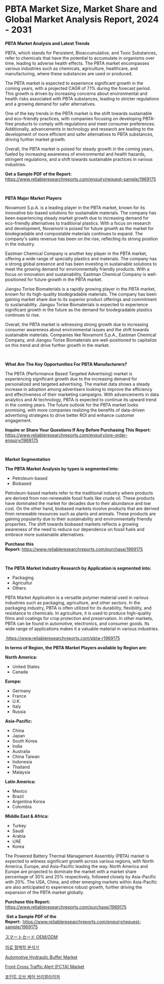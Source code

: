 <p><h1>PBTA Market Size, Market Share and Global Market Analysis Report, 2024 - 2031</h1></p><p><strong>PBTA Market Analysis and Latest Trends</strong></p>
<p><p>PBTA, which stands for Persistent, Bioaccumulative, and Toxic Substances, refer to chemicals that have the potential to accumulate in organisms over time, leading to adverse health effects. The PBTA market encompasses various industries such as chemicals, agriculture, healthcare, and manufacturing, where these substances are used or produced.</p><p>The PBTA market is expected to experience significant growth in the coming years, with a projected CAGR of 7.1% during the forecast period. This growth is driven by increasing concerns about environmental and health risks associated with PBTA substances, leading to stricter regulations and a growing demand for safer alternatives.</p><p>One of the key trends in the PBTA market is the shift towards sustainable and eco-friendly practices, with companies focusing on developing PBTA-free products to comply with regulations and meet consumer preferences. Additionally, advancements in technology and research are leading to the development of more efficient and safer alternatives to PBTA substances, driving further market growth.</p><p>Overall, the PBTA market is poised for steady growth in the coming years, fueled by increasing awareness of environmental and health hazards, stringent regulations, and a shift towards sustainable practices in various industries.</p></p>
<p><strong>Get a Sample PDF of the Report:&nbsp;</strong> <a href="https://www.reliableresearchreports.com/enquiry/request-sample/1969175">https://www.reliableresearchreports.com/enquiry/request-sample/1969175</a></p>
<p>&nbsp;</p>
<p><strong>PBTA Major Market Players</strong></p>
<p><p>Novamont S.p.A. is a leading player in the PBTA market, known for its innovative bio-based solutions for sustainable materials. The company has been experiencing steady market growth due to increasing demand for eco-friendly alternatives to traditional plastics. With a focus on research and development, Novamont is poised for future growth as the market for biodegradable and compostable materials continues to expand. The company's sales revenue has been on the rise, reflecting its strong position in the industry.</p><p>Eastman Chemical Company is another key player in the PBTA market, offering a wide range of specialty plastics and materials. The company has a strong global presence and has been investing in sustainable solutions to meet the growing demand for environmentally friendly products. With a focus on innovation and sustainability, Eastman Chemical Company is well-positioned for future growth in the PBTA market.</p><p>Jiangsu Torise Biomaterials is a rapidly growing player in the PBTA market, known for its high-quality biodegradable materials. The company has been gaining market share due to its superior product offerings and commitment to sustainability. Jiangsu Torise Biomaterials is expected to experience significant growth in the future as the demand for biodegradable plastics continues to rise.</p><p>Overall, the PBTA market is witnessing strong growth due to increasing consumer awareness about environmental issues and the shift towards sustainable materials. Companies like Novamont S.p.A., Eastman Chemical Company, and Jiangsu Torise Biomaterials are well-positioned to capitalize on this trend and drive further growth in the market.</p></p>
<p>&nbsp;</p>
<p><strong>What Are The Key Opportunities For PBTA Manufacturers?</strong></p>
<p><p>The PBTA (Performance Based Targeted Advertising) market is experiencing significant growth due to the increasing demand for personalized and targeted advertising. The market data shows a steady increase in adoption among advertisers looking to improve the efficiency and effectiveness of their marketing campaigns. With advancements in data analytics and AI technology, PBTA is expected to continue its upward trend in the coming years. The future outlook for the PBTA market looks promising, with more companies realizing the benefits of data-driven advertising strategies to drive better ROI and enhance customer engagement.</p></p>
<p><strong>Inquire or Share Your Questions If Any Before Purchasing This Report:</strong> <a href="https://www.reliableresearchreports.com/enquiry/pre-order-enquiry/1969175">https://www.reliableresearchreports.com/enquiry/pre-order-enquiry/1969175</a></p>
<p>&nbsp;</p>
<p><strong>Market Segmentation</strong></p>
<p><strong>The PBTA Market Analysis by types is segmented into:</strong></p>
<p><ul><li>Petroleum-based</li><li>Biobased</li></ul></p>
<p><p>Petroleum-based markets refer to the traditional industry where products are derived from non-renewable fossil fuels like crude oil. These products have dominated the market for decades due to their abundance and low cost. On the other hand, biobased markets involve products that are derived from renewable resources such as plants and animals. These products are gaining popularity due to their sustainability and environmentally friendly properties. The shift towards biobased markets reflects a growing awareness of the need to reduce our dependence on fossil fuels and embrace more sustainable alternatives.</p></p>
<p><strong>Purchase this Report:&nbsp;</strong><a href="https://www.reliableresearchreports.com/purchase/1969175">https://www.reliableresearchreports.com/purchase/1969175</a></p>
<p>&nbsp;</p>
<p><strong>The PBTA Market Industry Research by Application is segmented into:</strong></p>
<p><ul><li>Packaging</li><li>Agricultur</li><li>Others</li></ul></p>
<p><p>PBTA Market Application is a versatile polymer material used in various industries such as packaging, agriculture, and other sectors. In the packaging industry, PBTA is often utilized for its durability, flexibility, and resistance to chemicals. In agriculture, it is used to produce high-quality films and coatings for crop protection and preservation. In other markets, PBTA can be found in automotive, electronics, and consumer goods. Its wide range of applications makes it a valuable material in various industries.</p></p>
<p><a href="https://www.reliableresearchreports.com/pbta-r1969175">&nbsp;https://www.reliableresearchreports.com/pbta-r1969175</a></p>
<p><strong>In terms of Region, the PBTA Market Players available by Region are:</strong></p>
<p>
    <p> <strong> North America: </strong>
        <ul>
            <li>United States</li>
            <li>Canada</li>
        </ul>
        </p> 
    <p> <strong> Europe: </strong>
        <ul>
            <li>Germany</li>
            <li>France</li>
            <li>U.K.</li>
            <li>Italy</li>
            <li>Russia</li>
        </ul>
        </p> 
    <p> <strong> Asia-Pacific: </strong>
        <ul>
            <li>China</li>
            <li>Japan</li>
            <li>South Korea</li>
            <li>India</li>
            <li>Australia</li>
            <li>China Taiwan</li>
            <li>Indonesia</li>
            <li>Thailand</li>
            <li>Malaysia</li>
        </ul>
        </p> 
    <p> <strong> Latin America: </strong>
        <ul>
            <li>Mexico</li>
            <li>Brazil</li>
            <li>Argentina Korea</li>
            <li>Colombia</li>
        </ul>
        </p> 
    <p> <strong> Middle East & Africa: </strong>
        <ul>
            <li>Turkey</li>
            <li>Saudi</li>
            <li>Arabia</li>
            <li>UAE</li>
            <li>Korea</li>
        </ul>
    </p>
    </p>
<p><p>The Powered Battery Thermal Management Assembly (PBTA) market is expected to witness significant growth across various regions, with North America, Europe, and Asia-Pacific leading the way. North America and Europe are projected to dominate the market with a market share percentage of 30% and 25% respectively, followed closely by Asia-Pacific with 20%. The USA, China, and other emerging markets within Asia-Pacific are also anticipated to experience robust growth, further driving the expansion of the PBTA market globally.</p></p>
<p><strong>Purchase this Report: </strong><a href="https://www.reliableresearchreports.com/purchase/1969175">https://www.reliableresearchreports.com/purchase/1969175</a></p>
<p>&nbsp;<strong>Get a Sample PDF of the Report:&nbsp;&nbsp;</strong><a href="https://www.reliableresearchreports.com/enquiry/request-sample/1969175">https://www.reliableresearchreports.com/enquiry/request-sample/1969175</a></p>
<p><strong></strong></p>
<p><p><a href="https://medium.com/@izaiahbartell/%E3%82%B9%E3%83%9E%E3%83%BC%E3%83%88%E3%82%AB%E3%83%BC%E3%83%89%E3%81%AEoemodm%E6%A5%AD%E7%95%8C%E5%88%86%E6%9E%90%E3%83%AC%E3%83%9D%E3%83%BC%E3%83%88-%E3%82%A2%E3%83%97%E3%83%AA%E3%82%B1%E3%83%BC%E3%82%B7%E3%83%A7%E3%83%B3-%E5%9C%B0%E5%9F%9F-%E7%AB%B6%E4%BA%89%E6%88%A6%E7%95%A5%E3%81%AB%E3%82%88%E3%82%8B%E5%B8%82%E5%A0%B4%E8%A6%8F%E6%A8%A1-%E3%82%B7%E3%82%A7%E3%82%A2-%E3%83%88%E3%83%AC%E3%83%B3%E3%83%89-2024%E5%B9%B4-2031%E5%B9%B4-e9b3763f5aa0">スマートカード OEM/ODM</a></p><p><a href="https://medium.com/@ethanmorar2011/%EC%9D%98%ED%95%99-%ED%98%88%EC%95%A1%ED%95%99-%EB%B6%84%EC%84%9D%EA%B8%B0-%EC%8B%9C%EC%9E%A5-%EC%A1%B0%EC%82%AC-%EB%B3%B4%EA%B3%A0%EC%84%9C%EC%97%90%EB%8A%94-2024%EB%85%84%EB%B6%80%ED%84%B0-2031%EB%85%84%EA%B9%8C%EC%A7%80-%EC%98%88%EC%83%81%EB%90%98%EB%8A%94-%EC%9D%98-cagr-%EC%84%B1%EC%9E%A5%EB%A5%A0%EC%9D%84-%ED%8F%AC%ED%95%A8%ED%95%9C-%EC%8B%9C%EC%9E%A5-%EA%B7%9C%EB%AA%A8-%EC%A0%90%EC%9C%A0%EC%9C%A8-%EB%B0%8F-%EB%B6%84%EC%84%9D%EC%9D%B4-%ED%8F%AC%ED%95%A8%EB%90%98%EC%96%B4-%EC%9E%88%EC%8A%B5%EB%8B%88%EB%8B%A4-7330c45b81d8">의료 혈액학 분석기</a></p><p><a href="https://github.com/ZackaryHalvorson2023/Market-Research-Report-List-1/blob/main/automotive-hydraulic-buffer-market.md">Automotive Hydraulic Buffer Market</a></p><p><a href="https://github.com/DeonteStanton2023/Market-Research-Report-List-1/blob/main/front-cross-traffic-alert-fcta-market.md">Front Cross Traffic Alert (FCTA) Market</a></p><p><a href="https://medium.com/@kalimetz2023/%ED%8F%AC%EC%9D%B8%ED%8A%B8-%EC%98%A4%EB%B8%8C-%EC%BC%80%EC%96%B4-%EB%B8%8C%EB%A0%88%EC%8A%A4%EC%95%A0%EB%84%90%EB%9D%BC%EC%9D%B4%EC%A0%80-%EC%82%B0%EC%97%85-%EB%B6%84%EC%84%9D-%EB%B3%B4%EA%B3%A0%EC%84%9C-%EC%9D%91%EC%9A%A9-%ED%94%84%EB%A1%9C%EA%B7%B8%EB%9E%A8-%EC%A7%80%EC%97%AD-%EA%B2%BD%EC%9F%81-%EC%A0%84%EB%9E%B5%EB%B3%84-%EC%8B%9C%EC%9E%A5-%EA%B7%9C%EB%AA%A8-%EC%A0%90%EC%9C%A0%EC%9C%A8-%ED%8A%B8%EB%A0%8C%EB%93%9C-2024-2031-401a9683202d">포인트 오브 케어 브리얼라이저</a></p></p>